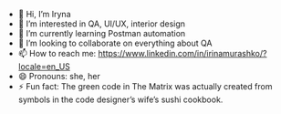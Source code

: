 - 👋 Hi, I’m Iryna
- 👀 I’m interested in QA, UI/UX, interior design
- 🌱 I’m currently learning Postman automation
- 💞️ I’m looking to collaborate on everything about QA
- 📫 How to reach me: https://www.linkedin.com/in/irinamurashko/?locale=en_US
- 😄 Pronouns: she, her
- ⚡ Fun fact: The green code in The Matrix was actually created from symbols in the code designer’s wife’s sushi cookbook.

<!---
Milka44/Milka44 is a ✨ special ✨ repository because its `README.md` (this file) appears on your GitHub profile.
You can click the Preview link to take a look at your changes.
--->
